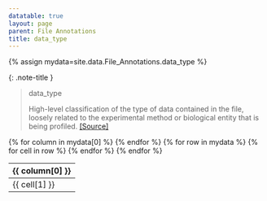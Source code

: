 ```yaml
---
datatable: true
layout: page
parent: File Annotations
title: data_type
---
```


{% assign mydata=site.data.File_Annotations.data_type %} 

{: .note-title } 
>data_type
>
>High-level classification of the type of data contained in the file, loosely related to the experimental method or biological entity that is being profiled. [[Source]](nan)
<table id="myTable" class="display" style="width:100%">
    <thead>
    {% for column in mydata[0] %}
        <th>{{ column[0] }}</th>
    {% endfor %}
    </thead>
    <tbody>
    {% for row in mydata %}
        <tr>
        {% for cell in row %}
            <td>{{ cell[1] }}</td>
        {% endfor %}
        </tr>
    {% endfor %}
    </tbody>
</table>
<script type="text/javascript">
  $('#myTable').DataTable({
    responsive: {
        details: {
            display: $.fn.dataTable.Responsive.display.modal( {
                header: function ( row ) {
                    var data = row.data();
                    return 'Details for '+data[0];
                }
            } ),
            renderer: $.fn.dataTable.Responsive.renderer.tableAll({
                tableClass: "table"
            })
        }
    },
   "deferRender": true,
   "columnDefs": [
      { 
         targets: [3],
         render : function(data, type, row, meta){
            if(type === 'display' & data != 'Sage Bionetworks'){
               return $('<a>')
                  .attr('href', data)
                  .text(data)
                  .wrap('<div></div>')
                  .parent()
                  .html();} 
            if(type === 'display' & data == 'Sage Bionetworks'){
                return $('<a>')
                   .attr('href', 'https://sagebionetworks.org/')
                   .text(data)
                   .wrap('<div></div>')
                   .parent()
                   .html();
            
            } else {
               return data;
            }
         }
      } 
   ]
});
</script>